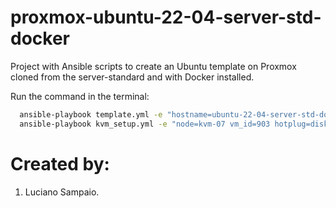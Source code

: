 # proxmox-ubuntu-22-04-server-std-docker
Project with Ansible scripts to create an Ubuntu template on Proxmox cloned from the server-standard and with Docker installed.

Run the command in the terminal:
```bash  
  ansible-playbook template.yml -e "hostname=ubuntu-22-04-server-std-docker"
  ansible-playbook kvm_setup.yml -e "node=kvm-07 vm_id=903 hotplug=disk,network,cpu storage_pool=Ceph_Silver"
```

# Created by: 

1. Luciano Sampaio.
